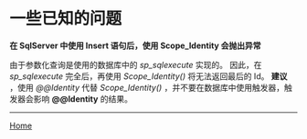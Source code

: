 # 一些已知的问题

**在 SqlServer 中使用 Insert 语句后，使用 Scope_Identity 会抛出异常**

由于参数化查询是使用的数据库中的 *sp_sqlexecute* 实现的。
因此，在 *sp_sqlexecute* 完全后，再使用 *Scope_Identity()* 将无法返回最后的 Id。
**建议** ，使用 *@@Identity* 代替 *Scope_Identity()* ，并不要在数据库中使用触发器，触发器会影响 **@@Identity** 的结果。

---
[Home](../readme.md)